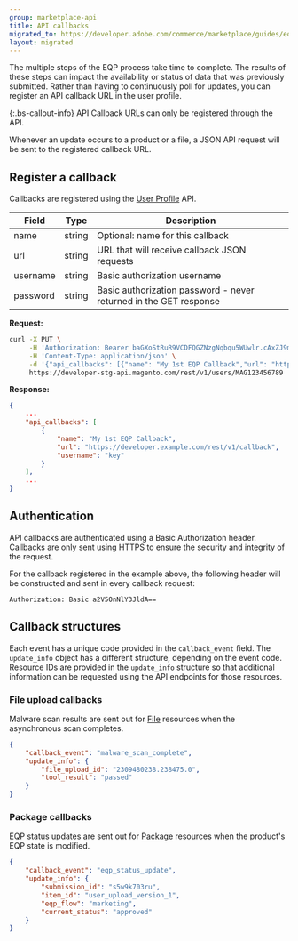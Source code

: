 ```yaml
---
group: marketplace-api
title: API callbacks
migrated_to: https://developer.adobe.com/commerce/marketplace/guides/eqp/v1/callbacks/
layout: migrated
---
```


The multiple steps of the EQP process take time to complete. The results of these steps can impact the availability or status of data that was previously submitted.
Rather than having to continuously poll for updates, you can register an API callback URL in the user profile.

 {:.bs-callout-info}
API Callback URLs can only be registered through the API.

Whenever an update occurs to a product or a file, a JSON API request will be sent to the registered callback URL.

## Register a callback

Callbacks are registered using the [User Profile](users.html) API.

|Field|Type|Description|
|-------------|-----|-----------------|
|name|string|Optional: name for this callback|
|url|string|URL that will receive callback JSON requests|
|username|string|Basic authorization username|
|password|string|Basic authorization password - never returned in the GET response|

**Request:**

```bash
curl -X PUT \
     -H 'Authorization: Bearer baGXoStRuR9VCDFQGZNzgNqbqu5WUwlr.cAxZJ9m22Le7' \
     -H 'Content-Type: application/json' \
     -d '{"api_callbacks": [{"name": "My 1st EQP Callback","url": "https://developer.example.com/rest/v1/callback","username": "key","password": "secret"}]}' \
     https://developer-stg-api.magento.com/rest/v1/users/MAG123456789
```

**Response:**

```json
{
    ...
    "api_callbacks": [
        {
            "name": "My 1st EQP Callback",
            "url": "https://developer.example.com/rest/v1/callback",
            "username": "key"
        }
    ],
    ...
}
```

## Authentication

API callbacks are authenticated using a Basic Authorization header.
Callbacks are only sent using HTTPS to ensure the security and integrity of the request.

For the callback registered in the example above, the following
header will be constructed and sent in every callback request:

```http
Authorization: Basic a2V5OnNlY3JldA==
```

## Callback structures

Each event has a unique code provided in the `callback_event` field.
The `update_info` object has a different structure, depending on the event code.
Resource IDs are provided in the `update_info` structure so that additional
information can be requested using the API endpoints for those resources.

### File upload callbacks

Malware scan results are sent out for [File](files.html) resources when the asynchronous scan completes.

```json
{
    "callback_event": "malware_scan_complete",
    "update_info": {
        "file_upload_id": "2309480238.238475.0",
        "tool_result": "passed"
    }
}
```

### Package callbacks

EQP status updates are sent out for [Package](packages.html) resources when the product's EQP state is modified.

```json
{
    "callback_event": "eqp_status_update",
    "update_info": {
        "submission_id": "s5w9k703ru",
        "item_id": "user_upload_version_1",
        "eqp_flow": "marketing",
        "current_status": "approved"
    }
}
```
